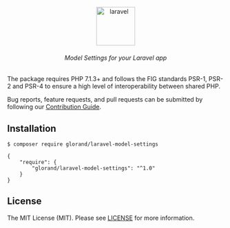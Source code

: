 <p align="center">
<img height="90px" alt="laravel" src="https://user-images.githubusercontent.com/883989/50478539-685da980-09da-11e9-8251-18003e023ac9.png">
</p>

<h6 align="center">
    Model Settings for your Laravel app
</h6>

The package requires PHP 7.1.3+ and follows the FIG standards PSR-1, PSR-2 and PSR-4 
to ensure a high level of interoperability between shared PHP.

Bug reports, feature requests, and pull requests can be submitted by following our [Contribution Guide](CONTRIBUTING.md).

## Installation <a name="installation"></a>
```
$ composer require glorand/laravel-model-settings
```

```
{
    "require": {
        "glorand/laravel-model-settings": "^1.0"
    }
}
```


## License <a name="license"></a>
The MIT License (MIT). Please see [LICENSE](LICENSE) for more information.
